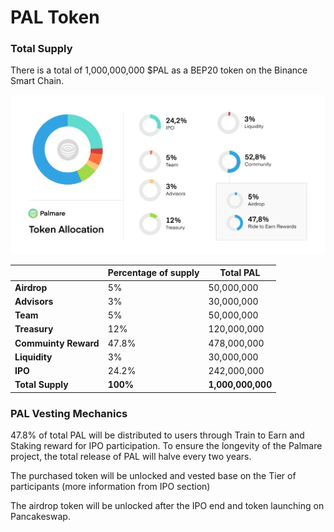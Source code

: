 # PAL Token

### **Total** **Supply**

There is a total of 1,000,000,000 $PAL as a BEP20 token on the Binance Smart Chain.&#x20;

![](<../.gitbook/assets/Frame 2 (11).png>)

|                      | Percentage of supply | Total PAL         |
| -------------------- | -------------------- | ----------------- |
| **Airdrop**          | 5%                   | 50,000,000        |
| **Advisors**         | 3%                   | 30,000,000        |
| **Team**             | 5%                   | 50,000,000        |
| **Treasury**         | 12%                  | 120,000,000       |
| **Commuinty Reward** | 47.8%                | 478,000,000       |
| **Liquidity**        | 3%                   | 30,000,000        |
| **IPO**              | 24.2%                | 242,000,000       |
| **Total Supply**     | **100%**             | **1,000,000,000** |



### **PAL Vesting Mechanics**

47.8% of total PAL will be distributed to users through Train to Earn and Staking reward for IPO participation. To ensure the longevity of the Palmare project, the total release of PAL will halve every two years.

The purchased token will be unlocked and vested base on the Tier of participants (more information from IPO section)

The airdrop token will be unlocked after the IPO end and token launching on Pancakeswap.
